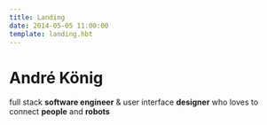 ```yaml
---
title: Landing
date: 2014-05-05 11:00:00
template: landing.hbt
---
```


# André König

full stack **software engineer** & user interface **designer** who loves to connect **people** and **robots**